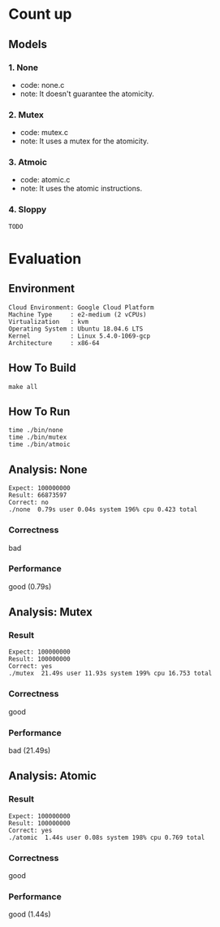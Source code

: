 # Count up
## Models
### 1. None
- code: none.c
- note: It doesn't guarantee the atomicity.
### 2. Mutex
- code: mutex.c
- note: It uses a mutex for the atomicity.
### 3. Atmoic
- code: atomic.c
- note: It uses the atomic instructions.
### 4. Sloppy
`TODO`

# Evaluation
## Environment
```
Cloud Environment: Google Cloud Platform
Machine Type     : e2-medium (2 vCPUs)
Virtualization   : kvm
Operating System : Ubuntu 18.04.6 LTS
Kernel           : Linux 5.4.0-1069-gcp
Architecture     : x86-64
```
## How To Build
```
make all
```
## How To Run
```
time ./bin/none
time ./bin/mutex
time ./bin/atmoic
```
## Analysis: None
```
Expect: 100000000
Result: 66873597
Correct: no
./none  0.79s user 0.04s system 196% cpu 0.423 total
```
### Correctness
bad
### Performance
good (0.79s)

## Analysis: Mutex
### Result
```
Expect: 100000000
Result: 100000000
Correct: yes
./mutex  21.49s user 11.93s system 199% cpu 16.753 total
```
### Correctness
good
### Performance
bad (21.49s)

## Analysis: Atomic
### Result
```
Expect: 100000000
Result: 100000000
Correct: yes
./atomic  1.44s user 0.08s system 198% cpu 0.769 total
```
### Correctness
good
### Performance
good (1.44s)
